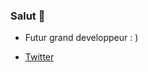 



### Salut  👋

- Futur grand developpeur : )

- <a href="https://twitter.com/PacLey1">Twitter</a>



